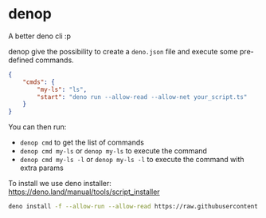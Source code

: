 # denop

A better deno cli :p

denop give the possibility to create a `deno.json` file and execute some pre-defined commands.

```json
{
    "cmds": {
        "my-ls": "ls",
        "start": "deno run --allow-read --allow-net your_script.ts"
    }
}
```

You can then run:

-   `denop cmd` to get the list of commands
-   `denop cmd my-ls` or `denop my-ls` to execute the command
-   `denop cmd my-ls -l` or `denop my-ls -l` to execute the command with extra params

To install we use deno installer: https://deno.land/manual/tools/script_installer

```sh
deno install -f --allow-run --allow-read https://raw.githubusercontent.com/apiel/denop/master/denop.ts
```
